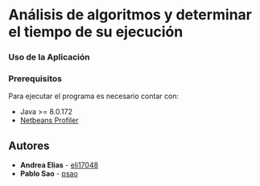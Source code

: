 # Análisis de algoritmos y determinar el tiempo de su ejecución




### Uso de la Aplicación





### Prerequisitos

Para ejecutar el programa es necesario contar con:

* Java >= 8.0.172
* [Netbeans Profiler](https://profiler.netbeans.org/)


## Autores

* **Andrea Elias** - [eli17048](https://github.com/eli17048)
* **Pablo Sao** - [psao](https://github.com/psao)


